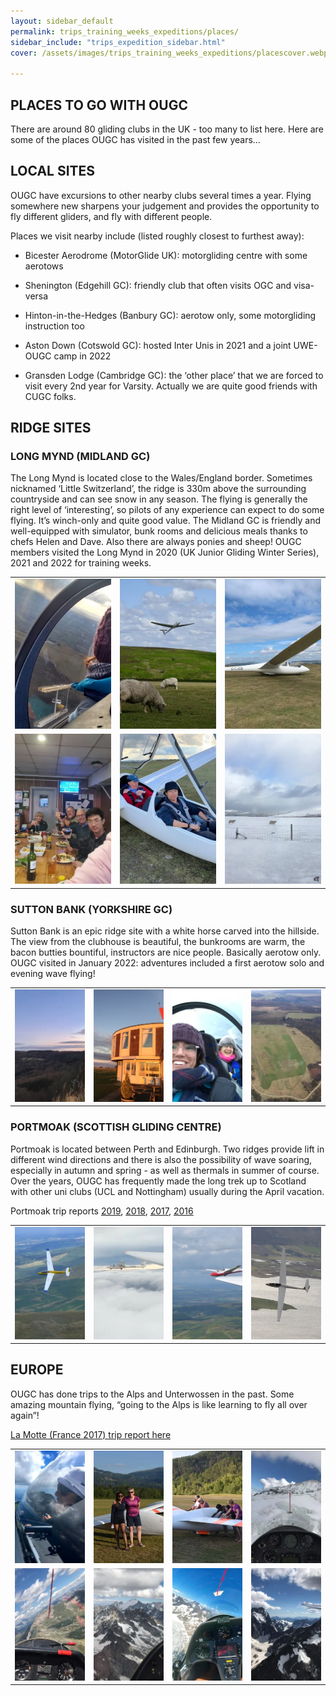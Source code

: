 ```yaml
---
layout: sidebar_default
permalink: trips_training_weeks_expeditions/places/
sidebar_include: "trips_expedition_sidebar.html"
cover: /assets/images/trips_training_weeks_expeditions/placescover.webp

---
```


## PLACES TO GO WITH OUGC

There are around 80 gliding clubs in the UK - too many to list here. Here are some of the places OUGC has visited in the past few years…

## LOCAL SITES

OUGC have excursions to other nearby clubs several times a year. Flying somewhere new sharpens your judgement and provides the opportunity to fly different gliders, and fly with different people.

Places we visit nearby include (listed roughly closest to furthest away):

- Bicester Aerodrome (MotorGlide UK): motorgliding centre with some aerotows

- Shenington (Edgehill GC): friendly club that often visits OGC and visa-versa

- Hinton-in-the-Hedges (Banbury GC): aerotow only, some motorgliding instruction too

- Aston Down (Cotswold GC): hosted Inter Unis in 2021 and a joint UWE-OUGC camp in 2022

- Gransden Lodge (Cambridge GC): the ‘other place’ that we are forced to visit every 2nd year for Varsity. Actually we are quite good friends with CUGC folks.

## RIDGE SITES

### LONG MYND (MIDLAND GC)

The Long Mynd is located close to the Wales/England border. Sometimes nicknamed ‘Little Switzerland’, the ridge is 330m above the surrounding countryside and can see snow in any season. The flying is generally the right level of ‘interesting’, so pilots of any experience can expect to do some flying. It’s winch-only and quite good value.  The Midland GC is friendly and well-equipped with simulator, bunk rooms and delicious meals thanks to chefs Helen and Dave. Also there are always ponies and sheep!  OUGC members visited the Long Mynd in 2020 (UK Junior Gliding Winter Series), 2021 and 2022 for training weeks.

<table style = "border: none;">
  <tr>
    <td style = "border: none;"><img src="/assets/images/trips_training_weeks_expeditions/longmynd1.jpg.webp" alt="longmynd1" style="width:240px; height: 240px; object-fit:cover;"></td>
    <td style = "border: none;"><img src="/assets/images/trips_training_weeks_expeditions/longmynd2.jpg.webp" alt="longmynd2" style="width:240px; height: 240px; object-fit:cover;"></td>
    <td style = "border: none;"><img src="/assets/images/trips_training_weeks_expeditions/longmynd3.jpeg.webp" alt="longmynd3" style="width:240px; height: 240px; object-fit:cover;"></td>
  </tr> 
  <tr>
    <td style = "border: none;"><img src="/assets/images/trips_training_weeks_expeditions/longmynd4.jpeg.webp" alt="longmynd4" style="width:240px; height: 240px; object-fit:cover;"></td>
    <td style = "border: none;"><img src="/assets/images/trips_training_weeks_expeditions/longmynd5.jpeg.webp" alt="longmynd5" style="width:240px; height: 240px; object-fit:cover;"></td>
    <td style = "border: none;"><img src="/assets/images/trips_training_weeks_expeditions/longmynd6.jpeg.webp" alt="longmynd6" style="width:240px; height: 240px; object-fit:cover;"></td>
  </tr>
</table>


### SUTTON BANK (YORKSHIRE GC)

Sutton Bank is an epic ridge site with a white horse carved into the hillside. The view from the clubhouse is beautiful, the bunkrooms are warm, the bacon butties bountiful, instructors are nice people. Basically aerotow only. OUGC visited in January 2022: adventures included a first aerotow solo and evening wave flying!

<table style = "border: none;">
  <tr>
    <td style = "border: none;"><img src="/assets/images/trips_training_weeks_expeditions/suttonbank1.jpg.webp" alt="suttonbank1" style="width:180px; height: 180px; object-fit:cover;"></td>
    <td style = "border: none;"><img src="/assets/images/trips_training_weeks_expeditions/suttonbank2.jpg.webp" alt="suttonbank2" style="width:180px; height: 180px; object-fit:cover;"></td>
    <td style = "border: none;"><img src="/assets/images/trips_training_weeks_expeditions/suttonbank3.jpg.webp" alt="suttonbank3" style="width:180px; height: 180px; object-fit:cover;"></td>
    <td style = "border: none;"><img src="/assets/images/trips_training_weeks_expeditions/suttonbank4.jpg.webp" alt="suttonbank4" style="width:180px; height: 180px; object-fit:cover;"></td>
  </tr> 
</table>

### PORTMOAK (SCOTTISH GLIDING CENTRE)

Portmoak is located between Perth and Edinburgh. Two ridges provide lift in different wind directions and there is also the possibility of wave soaring, especially in autumn and spring - as well as thermals in summer of course. Over the years, OUGC has frequently made the long trek up to Scotland with other uni clubs (UCL and Nottingham) usually during the April vacation.

Portmoak trip reports [2019](https://drive.google.com/file/d/1Jx3He2TU6BHtLfl7DaYgmZ2_SoHYGruB/view?usp=sharing), [2018](https://drive.google.com/file/d/1zJ4D13cVJVlwdI5788AFP32_a4ZgF23C/view?usp=share_link), [2017](https://drive.google.com/file/d/1eJ--F-CNyTSKiC9a2s2Qefn62Uh9QxHa/view?usp=share_link), [2016](https://drive.google.com/file/d/1CKtVdzUOlSKce3s0hi8EhXWR9r6eVXb1/view?usp=sharing)

<table style = "border: none;">
  <tr>
    <td style = "border: none;"><img src="/assets/images/trips_training_weeks_expeditions/portmoak1.jpg.webp" alt="portmoak1" style="width:180px; height: 180px; object-fit:cover;"></td>
    <td style = "border: none;"><img src="/assets/images/trips_training_weeks_expeditions/portmoak2.jpg.webp" alt="portmoak2" style="width:180px; height: 180px; object-fit:cover;"></td>
    <td style = "border: none;"><img src="/assets/images/trips_training_weeks_expeditions/portmoak3.jpg.webp" alt="portmoak3" style="width:180px; height: 180px; object-fit:cover;"></td>
    <td style = "border: none;"><img src="/assets/images/trips_training_weeks_expeditions/portmoak4.jpg.webp" alt="portmoak4" style="width:180px; height: 180px; object-fit:cover;"></td>
  </tr> 
</table>

## EUROPE

OUGC has done trips to the Alps and Unterwossen in the past. Some amazing mountain flying, “going to the Alps is like learning to fly all over again”!

[La Motte (France 2017) trip report here](https://drive.google.com/file/d/1hEoebC7y2WeHCM_bg_Hfp5YP1wwbtKTd/view?usp=sharing)

<table style = "border: none;">
  <tr>
    <td style = "border: none;"><img src="/assets/images/trips_training_weeks_expeditions/europe1.jpg.webp" alt="europe1" style="width:180px; height: 180px; object-fit:cover;"></td>
    <td style = "border: none;"><img src="/assets/images/trips_training_weeks_expeditions/europe2.jpg.webp" alt="europe2" style="width:180px; height: 180px; object-fit:cover;"></td>
    <td style = "border: none;"><img src="/assets/images/trips_training_weeks_expeditions/europe3.jpg.webp" alt="europe3" style="width:180px; height: 180px; object-fit:cover;"></td>
    <td style = "border: none;"><img src="/assets/images/trips_training_weeks_expeditions/europe4.jpg.webp" alt="europe4" style="width:180px; height: 180px; object-fit:cover;"></td>
  </tr> 
    <tr>
    <td style = "border: none;"><img src="/assets/images/trips_training_weeks_expeditions/europe5.jpg.webp" alt="europe5" style="width:180px; height: 180px; object-fit:cover;"></td>
    <td style = "border: none;"><img src="/assets/images/trips_training_weeks_expeditions/europe6.jpg.webp" alt="europe6" style="width:180px; height: 180px; object-fit:cover;"></td>
    <td style = "border: none;"><img src="/assets/images/trips_training_weeks_expeditions/europe7.jpg.webp" alt="europe7" style="width:180px; height: 180px; object-fit:cover;"></td>
    <td style = "border: none;"><img src="/assets/images/trips_training_weeks_expeditions/europe8.jpg.webp" alt="europe8" style="width:180px; height: 180px; object-fit:cover;"></td>
  </tr> 
</table>